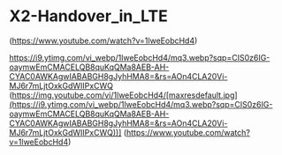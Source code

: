 # X2-Handover_in_LTE

(https://www.youtube.com/watch?v=1lweEobcHd4)

https://i9.ytimg.com/vi_webp/1lweEobcHd4/mq3.webp?sqp=CIS0z6IG-oaymwEmCMACELQB8quKqQMa8AEB-AH-CYAC0AWKAgwIABABGH8gJyhHMA8=&rs=AOn4CLA20Vi-MJ6r7mLjtOxkGdWIIPxCWQ
(https://img.youtube.com/vi/1lweEobcHd4/[maxresdefault.jpg](https://i9.ytimg.com/vi_webp/1lweEobcHd4/mq3.webp?sqp=CIS0z6IG-oaymwEmCMACELQB8quKqQMa8AEB-AH-CYAC0AWKAgwIABABGH8gJyhHMA8=&rs=AOn4CLA20Vi-MJ6r7mLjtOxkGdWIIPxCWQ))]
(https://www.youtube.com/watch?v=1lweEobcHd4)
